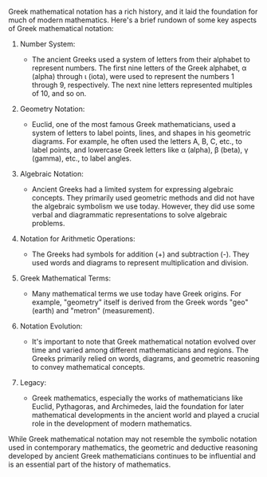 Greek mathematical notation has a rich history, and it laid the foundation for much of modern mathematics. Here's a brief rundown of some key aspects of Greek mathematical notation:

1. Number System:
   - The ancient Greeks used a system of letters from their alphabet to represent numbers. The first nine letters of the Greek alphabet, α (alpha) through ι (iota), were used to represent the numbers 1 through 9, respectively. The next nine letters represented multiples of 10, and so on.

2. Geometry Notation:
   - Euclid, one of the most famous Greek mathematicians, used a system of letters to label points, lines, and shapes in his geometric diagrams. For example, he often used the letters A, B, C, etc., to label points, and lowercase Greek letters like α (alpha), β (beta), γ (gamma), etc., to label angles.

3. Algebraic Notation:
   - Ancient Greeks had a limited system for expressing algebraic concepts. They primarily used geometric methods and did not have the algebraic symbolism we use today. However, they did use some verbal and diagrammatic representations to solve algebraic problems.

4. Notation for Arithmetic Operations:
   - The Greeks had symbols for addition (+) and subtraction (-). They used words and diagrams to represent multiplication and division.

5. Greek Mathematical Terms:
   - Many mathematical terms we use today have Greek origins. For example, "geometry" itself is derived from the Greek words "geo" (earth) and "metron" (measurement).

6. Notation Evolution:
   - It's important to note that Greek mathematical notation evolved over time and varied among different mathematicians and regions. The Greeks primarily relied on words, diagrams, and geometric reasoning to convey mathematical concepts.

7. Legacy:
   - Greek mathematics, especially the works of mathematicians like Euclid, Pythagoras, and Archimedes, laid the foundation for later mathematical developments in the ancient world and played a crucial role in the development of modern mathematics.

While Greek mathematical notation may not resemble the symbolic notation used in contemporary mathematics, the geometric and deductive reasoning developed by ancient Greek mathematicians continues to be influential and is an essential part of the history of mathematics.
